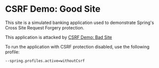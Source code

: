 # CSRF Demo: Good Site

This site is a simulated banking application used to demonstrate Spring's Cross Site Request Forgery protection.

This application is attacked by [CSRF Demo: Bad Site](http://example.com)

To run the application with CSRF protection disabled, use the following profile:

```
--spring.profiles.active=withoutCsrf
```